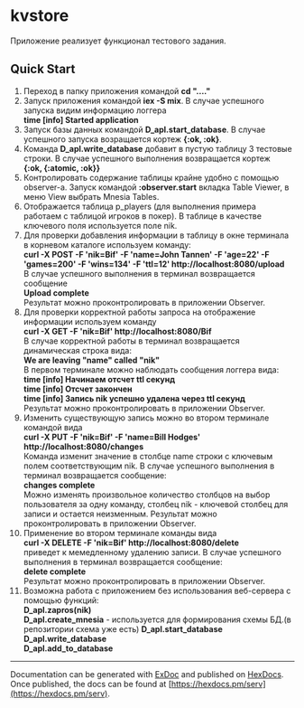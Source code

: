 # kvstore

Приложение реализует функционал тестового задания.

## Quick Start

1. Переход в папку приложения командой **cd "...."**
2. Запуск приложения командой **iex -S mix**. В случае успешного запуска видим информацию логгера  
  **time [info] Started application**
3. Запуск базы данных командой **D_apl.start_database**. В случае успешного запуска возращается кортеж **{:ok, :ok}**.
4. Команда **D_apl.write_database** добавит в пустую таблицу 3 тестовые строки. В случае успешного выполнения возвращается кортеж  
  **{:ok, {:atomic, :ok}}**
5. Контролировать содержание таблицы крайне удобно с помощью observer-а. Запуск командой **:observer.start** вкладка Table Viewer, в меню View выбрать Mnesia Tables.
6. Отображается таблица p_players (для выполнения примера работаем с таблицой игроков в покер). В таблице в качестве ключевого поля используется поле nik.
7. Для проверки добавления информации в таблицу в окне терминала в корневом каталоге используем команду:  
  **curl -X POST -F 'nik=Bif' -F 'name=John Tannen' -F 'age=22' -F 'games=200' -F 'wins=134' -F 'ttl=12' http://localhost:8080/upload**  
  В случае успешного выполнения в терминал возвращается сообщение  
  **Upload complete**  
  Результат можно проконтролировать в приложении Observer.
8. Для проверки корректной работы запроса на отображение информации используем команду  
  **curl -X  GET -F 'nik=Bif' http://localhost:8080/Bif**  
  В случае корректной работы в терминал возвращается динамическая строка вида:  
  **We are leaving "name" called "nik"**  
  В первом терминале можно наблюдать сообщения логгера вида:  
			**time [info] Начинаем отсчет ttl секунд**    
			**time [info] Отсчет закончен**  
			**time [info] Запись nik успешно удалена через ttl секунд**  
			Результат можно проконтролировать в приложении Observer.
9. Изменить существующую запись можно во втором терминале командой вида  
  **curl -X  PUT -F 'nik=Bif' -F 'name=Bill Hodges' http://localhost:8080/changes**  
  Команда изменит значение в столбце name строки с ключевым полем соответствующим nik.  В случае успешного выполнения в терминал возвращается сообщение:  
  **changes complete**  
  Можно изменять произвольное количество столбцов на выбор пользователя за одну команду, столбец nik - ключевой столбец для записи и остается неизменным. Результат можно проконтролировать в приложении Observer.
10. Применение во втором терминале команды вида   
  **curl -X DELETE -F 'nik=Bif' http://localhost:8080/delete**    
   приведет к мемедленному удалению записи. В случае успешного выполнения в терминал возвращается сообщение:  
      **delete complete**  
      Результат можно проконтролировать в приложении Observer.
11. Возможна работа с приложением без использования веб-сервера с помощью функций:  
  **D_apl.zapros(nik)**  
  **D_apl.create_mnesia**  - используется для формирования схемы БД.(в репозитории схема уже есть)
  **D_apl.start_database**  
  **D_apl.write_database**  
  **D_apl.add_to_database**
***
Documentation can be generated with [ExDoc](https://github.com/elixir-lang/ex_doc)
and published on [HexDocs](https://hexdocs.pm). Once published, the docs can
be found at [https://hexdocs.pm/serv](https://hexdocs.pm/serv).

